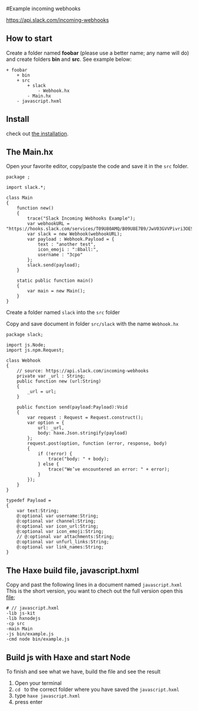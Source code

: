 #Example incoming webhooks


https://api.slack.com/incoming-webhooks

## How to start

Create a folder named **foobar** (please use a better name; any name will do) and create folders **bin** and **src**.
See example below:

```
+ foobar
	+ bin
	+ src
		+ slack
			- Webhook.hx
		- Main.hx
	- javascript.hxml
```


## Install

check out [the installation](installation.md).


## The Main.hx

Open your favorite editor, copy/paste the code and save it in the `src` folder. 

```
package ;

import slack.*;

class Main
{
	function new()
	{
		trace("Slack Incoming Webhooks Example");
		var webhookURL = "https://hooks.slack.com/services/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";
		var slack = new Webhook(webhookURL);
		var payload : Webhook.Payload = { 
			text : "another test",
			icon_emoji : ":8ball:",
			username : "3cpo"
		};
		slack.send(payload); 		
	}

    static public function main()
    {
        var main = new Main();
	}
}
```
Create a folder named `slack` into the `src` folder


Copy and save document in folder `src/slack` with the name `Webhook.hx`
```
package slack;

import js.Node;
import js.npm.Request;

class Webhook 
{	
	// source: https://api.slack.com/incoming-webhooks
	private var _url : String;
	public function new (url:String)
	{
		_url = url;
	}

	public function send(payload:Payload):Void
	{
		var request : Request = Request.construct();
		var option = {
			url: _url,
			body: haxe.Json.stringify(payload)
		};
		request.post(option, function (error, response, body) 
		{
			if (!error) {
				trace("body: " + body);
			} else {
				trace("We’ve encountered an error: " + error);
			}
		}); 
	}
}

typedef Payload = 
{
	var text:String;
  	@:optional var username:String;
	@:optional var channel:String;
	@:optional var icon_url:String;
	@:optional var icon_emoji:String;
	// @:optional var attachments:String;
	@:optional var unfurl_links:String;
	@:optional var link_names:String;
}

```

## The Haxe build file, javascript.hxml

Copy and past the following lines in a document named `javascript.hxml`
This is the short version, you want to chech out the full version open this [file](/code/javascript.hxml);

```
# // javascript.hxml
-lib js-kit
-lib hxnodejs
-cp src
-main Main
-js bin/example.js
-cmd node bin/example.js
```



## Build js with Haxe and start Node

To finish and see what we have, build the file and see the result

1. Open your terminal
2. `cd ` to the correct folder where you have saved the `javascript.hxml` 
3. type `haxe javascript.hxml`
4. press enter
